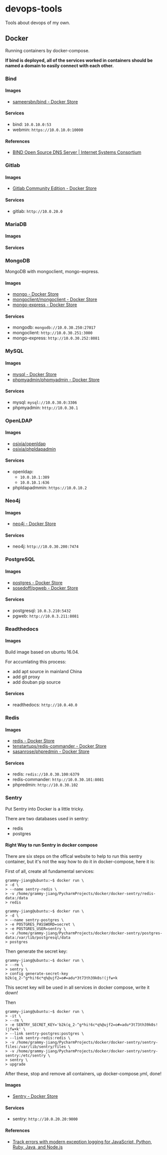 # devops-tools

Tools about devops of my own.

## Docker

Running containers by docker-compose.

**If bind is deployed, all of the services worked in containers should be named a domain to easily connect with each other.**

### Bind

#### Images

* [sameersbn/bind - Docker Store](https://store.docker.com/community/images/sameersbn/bind)

#### Services

* bind: `10.0.10.0:53`
* webmin: `https://10.0.10.0:10000`

#### References

* [BIND Open Source DNS Server | Internet Systems Consortium](https://www.isc.org/downloads/bind/)

### Gitlab

#### Images

* [Gitlab Community Edition - Docker Store](https://store.docker.com/images/gitlab-community-edition)

#### Services

* gitlab: `http://10.0.20.0`

### MariaDB

#### Images

#### Services

### MongoDB

MongoDB with mongoclient, mongo-express.

#### Images

* [mongo - Docker Store](https://store.docker.com/images/mongo)
* [mongoclient/mongoclient - Docker Store](https://store.docker.com/community/images/mongoclient/mongoclient)
* [mongo-express - Docker Store](https://store.docker.com/images/mongo-express)

#### Services

* mongodb: `mongodb://10.0.30.250:27017`
* mongoclient: `http://10.0.30.251:3000`
* mongo-express: `http://10.0.30.252:8081`

### MySQL

#### Images

* [mysql - Docker Store](https://store.docker.com/images/mysql)
* [phpmyadmin/phpmyadmin - Docker Store](https://store.docker.com/community/images/phpmyadmin/phpmyadmin)

#### Services

* mysql: `mysql://10.0.30.0:3306`
* phpmyadmin: `http://10.0.30.1`

### OpenLDAP

#### Images

* [osixia/openldap](https://github.com/osixia/docker-openldap)
* [osixia/phpldapadmin](https://github.com/osixia/docker-phpLDAPadmin)

#### Services

* openldap: 
    - `10.0.10.1:389`
    - `10.0.10.1:636`
* phpldapadmmin: `https://10.0.10.2`

### Neo4j

#### Images

* [neo4j - Docker Store](https://store.docker.com/images/neo4j)

#### Services

* neo4j: `http://10.0.30.200:7474`

### PostgreSQL

#### Images

* [postgres - Docker Store](https://store.docker.com/images/postgres)
* [sosedoff/pgweb - Docker Store](https://store.docker.com/community/images/sosedoff/pgweb)

#### Services

* postgresql: `10.0.3.210:5432`
* pgweb: `http://10.0.3.211:8081`

### Readthedocs

#### Images

Build image based on ubuntu 16.04.

For accumlating this process:
* add apt source in mainland China
* add git proxy
* add douban pip source

#### Services

* readthedocs: `http://10.0.40.0`

### Redis

#### Images

* [redis - Docker Store](https://store.docker.com/images/redis)
* [tenstartups/redis-commander - Docker Store](https://store.docker.com/community/images/tenstartups/redis-commander)
* [sasanrose/phpredmin - Docker Store](https://store.docker.com/community/images/sasanrose/phpredmin)

#### Services

* redis: `redis://10.0.30.100:6379`
* redis-commander: `http://10.0.30.101:8081`
* phpredmin: `http://10.0.30.102`

### Sentry

Put Sentry into Docker is a little tricky.

There are two databases used in sentry:
* redis
* postgres

#### Right Way to run Sentry in docker compose

There are six steps on the offical website to help to run this sentry container, but it's not the way how to do it in docker-compose, here it is:

First of all, create all fundamental services:

```shell
grammy-jiang@ubuntu:~$ docker run \
> -d \
> --name sentry-redis \
> -v /home/grammy-jiang/PycharmProjects/docker/docker-sentry/redis-data:/data
> redis
```

```shell
grammy-jiang@ubuntu:~$ docker run \
> -d \
> --name sentry-postgres \
> -e POSTGRES_PASSWORD=secret \
> -e POSTGRES_USER=sentry \
> -v /home/grammy-jiang/PycharmProjects/docker/docker-sentry/postgres-data:/var/lib/postgresql/data
> postgres
```

Then generate the secret key:

```shell
grammy-jiang@ubuntu:~$ docker run \
> --rm \
> sentry \
> config generate-secret-key
b2k(q_2-^g*hi!6c*q%@ujf2=o#=adu*3t73th39k0s!(jfw+k
```

This secret key will be used in all services in docker compose, write it down!

Then 

```shell
grammy-jiang@ubuntu:~$ docker run \
> -it \
> --rm \
> -e SENTRY_SECRET_KEY='b2k(q_2-^g*hi!6c*q%@ujf2=o#=adu*3t73th39k0s!(jfw+k' \
> --link sentry-postgres:postgres \
> --link sentry-redis:redis \
> -v /home/grammy-jiang/PycharmProjects/docker/docker-sentry/sentry-files:/var/lib/sentry/files \
> -v /home/grammy-jiang/PycharmProjects/docker/docker-sentry/sentry-sentry:/etc/sentry \
> sentry \
> upgrade
```

After these, stop and remove all containers, up docker-compose.yml, done!

#### Images

* [Sentry - Docker Store](https://store.docker.com/images/sentry)

#### Services

* sentry: `http://10.0.20.20:9000`

#### References

* [Track errors with modern exception logging for JavaScript, Python, Ruby, Java, and Node.js](https://sentry.io/welcome/)
